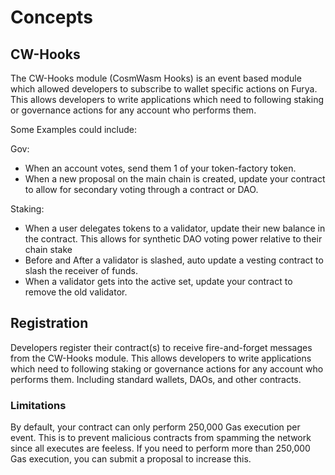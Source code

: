 # Concepts

## CW-Hooks

The CW-Hooks module (CosmWasm Hooks) is an event based module which allowed developers to subscribe to wallet specific actions on Furya. This allows developers to write applications which need to following staking or governance actions for any account who performs them.

Some Examples could include:

Gov:

- When an account votes, send them 1 of your token-factory token.
- When a new proposal on the main chain is created, update your contract to allow for secondary voting through a contract or DAO.

Staking:

- When a user delegates tokens to a validator, update their new balance in the contract. This allows for synthetic DAO voting power relative to their chain stake
- Before and After a validator is slashed, auto update a vesting contract to slash the receiver of funds.
- When a validator gets into the active set, update your contract to remove the old validator.

## Registration

Developers register their contract(s) to receive fire-and-forget messages from the CW-Hooks module. This allows developers to write applications which need to following staking or governance actions for any account who performs them. Including standard wallets, DAOs, and other contracts.

### Limitations

By default, your contract can only perform 250,000 Gas execution per event. This is to prevent malicious contracts from spamming the network since all executes are feeless. If you need to perform more than 250,000 Gas execution, you can submit a proposal to increase this.
